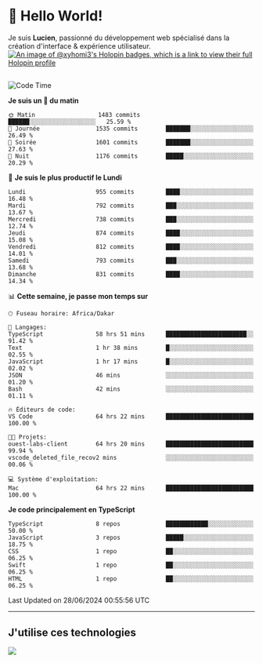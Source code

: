 # 👋 Hello World!

Je suis **Lucien**, passionné du développement web spécialisé dans la création d'interface & expérience utilisateur.
[![An image of @xyhomi3's Holopin badges, which is a link to view their full Holopin profile](https://holopin.me/xyhomi3)](https://holopin.io/@xyhomi3)

##

<!--START_SECTION:waka-->
![Code Time](http://img.shields.io/badge/Code%20Time-1%2C468%20hrs%2054%20mins-blue)

**Je suis un 🐤 du matin** 

```text
🌞 Matin                  1483 commits        ██████░░░░░░░░░░░░░░░░░░░   25.59 % 
🌆 Journée                1535 commits        ███████░░░░░░░░░░░░░░░░░░   26.49 % 
🌃 Soirée                 1601 commits        ███████░░░░░░░░░░░░░░░░░░   27.63 % 
🌙 Nuit                   1176 commits        █████░░░░░░░░░░░░░░░░░░░░   20.29 % 
```
📅 **Je suis le plus productif le Lundi** 

```text
Lundi                    955 commits         ████░░░░░░░░░░░░░░░░░░░░░   16.48 % 
Mardi                    792 commits         ███░░░░░░░░░░░░░░░░░░░░░░   13.67 % 
Mercredi                 738 commits         ███░░░░░░░░░░░░░░░░░░░░░░   12.74 % 
Jeudi                    874 commits         ████░░░░░░░░░░░░░░░░░░░░░   15.08 % 
Vendredi                 812 commits         ████░░░░░░░░░░░░░░░░░░░░░   14.01 % 
Samedi                   793 commits         ███░░░░░░░░░░░░░░░░░░░░░░   13.68 % 
Dimanche                 831 commits         ████░░░░░░░░░░░░░░░░░░░░░   14.34 % 
```


📊 **Cette semaine, je passe mon temps sur** 

```text
🕑︎ Fuseau horaire: Africa/Dakar

💬 Langages: 
TypeScript               58 hrs 51 mins      ███████████████████████░░   91.42 % 
Text                     1 hr 38 mins        █░░░░░░░░░░░░░░░░░░░░░░░░   02.55 % 
JavaScript               1 hr 17 mins        █░░░░░░░░░░░░░░░░░░░░░░░░   02.02 % 
JSON                     46 mins             ░░░░░░░░░░░░░░░░░░░░░░░░░   01.20 % 
Bash                     42 mins             ░░░░░░░░░░░░░░░░░░░░░░░░░   01.11 % 

🔥 Éditeurs de code: 
VS Code                  64 hrs 22 mins      █████████████████████████   100.00 % 

🐱‍💻 Projets: 
ouest-labs-client        64 hrs 20 mins      █████████████████████████   99.94 % 
vscode_deleted_file_recov2 mins              ░░░░░░░░░░░░░░░░░░░░░░░░░   00.06 % 

💻 Système d'exploitation: 
Mac                      64 hrs 22 mins      █████████████████████████   100.00 % 
```

**Je code principalement en TypeScript** 

```text
TypeScript               8 repos             ████████████░░░░░░░░░░░░░   50.00 % 
JavaScript               3 repos             █████░░░░░░░░░░░░░░░░░░░░   18.75 % 
CSS                      1 repo              ██░░░░░░░░░░░░░░░░░░░░░░░   06.25 % 
Swift                    1 repo              ██░░░░░░░░░░░░░░░░░░░░░░░   06.25 % 
HTML                     1 repo              ██░░░░░░░░░░░░░░░░░░░░░░░   06.25 % 
```




 Last Updated on 28/06/2024 00:55:56 UTC
<!--END_SECTION:waka-->
---

## J'utilise ces technologies

<p align="left">
  <a href="https://skillicons.dev">
    <img src="https://skillicons.dev/icons?i=ts,js,md,scss,tailwind,react,docker,express,astro,vite,nextjs,vercel,figma,ableton" />
  </a>
</p>

